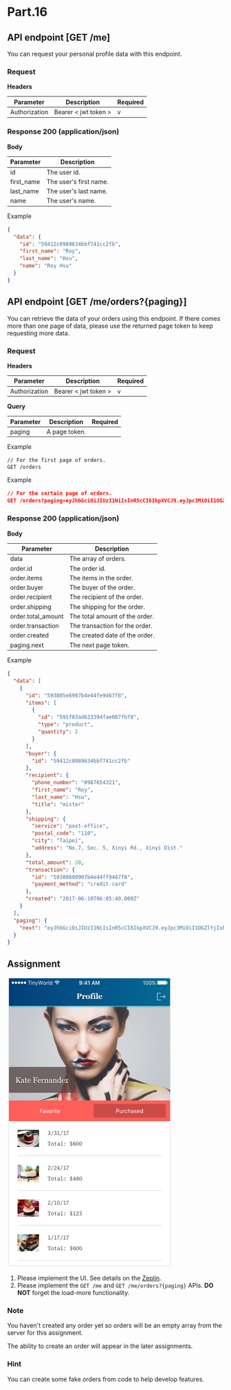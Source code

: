 # Part.16

## API endpoint [GET /me]

You can request your personal profile data with this endpoint.

### Request

**Headers**

| Parameter | Description | Required |
| --- | --- | --- |
| Authorization | Bearer \< jwt token \> | v |

### Response 200 (application/json)

**Body**

| Parameter | Description |
| --- | --- |
| id | The user id. |
| first_name | The user's first name. |
| last_name | The user's last name. |
| name | The user's name. |

Example

```json
{
  "data": {
    "id": "59412c0989634bbf741cc2fb",
    "first_name": "Roy",
    "last_name": "Hsu",
    "name": "Roy Hsu"
  }
}
```

## API endpoint [GET /me/orders?{paging}]

You can retrieve the data of your orders using this endpoint. If there comes more than one page of data, please use the returned page token to keep requesting more data.

### Request

**Headers**

| Parameter | Description | Required |
| --- | --- | --- |
| Authorization | Bearer \< jwt token \> | v |

**Query**

| Parameter | Description | Required |
| --- | --- | --- |
| paging | A page token. |  |

Example

```
// For the first page of orders.
GET /orders
```

Example

```json
// For the certain page of orders.
GET /orders?paging=eyJhbGciOiJIUzI1NiIsInR5cCI6IkpXVCJ9.eyJpc3MiOiI1OGZlYjIxNzcyZTYyYjEwYTdlN2QxOGMiLCJsaW1pdCI6MTAsIm9mZnNldCI6MTAsInR5cGUiOiJwYWdlIiwidmVyc2lvbiI6IjEuMCJ9.jBzB-49t8e0t0irN0KBoXg-pjqBrlIixqnydLxsB9qc
```

### Response 200 (application/json)

**Body**

| Parameter | Description |
| --- | --- |
| data | The array of orders. |
| order.id | The order id. |
| order.items | The items in the order. |
| order.buyer | The buyer of the order. |
| order.recipient | The recipient of the order. |
| order.shipping | The shipping for the order. |
| order.total_amount | The total amount of the order. |
| order.transaction | The transaction for the order. |
| order.created | The created date of the order. |
| paging.next | The next page token. |

Example

```json
{
  "data": [
    {
      "id": "593805e6907b4e44fe9467f8",
      "items": [
        {
          "id": "591f03ad623394fae007fbf8",
          "type": "product",
          "quantity": 2
        }
      ],
      "buyer": {
        "id": "59412c0989634bbf741cc2fb"
      },
      "recipient": {
        "phone_number": "0987654321",
        "first_name": "Roy",
        "last_name": "Hsu",
        "title": "mister"
      },
      "shipping": {
        "service": "post-office",
        "postal_code": "110",
        "city": "Taipei",
        "address": "No.7, Sec. 5, Xinyi Rd., Xinyi Dist."
      },
      "total_amount": 20,
      "transaction": {
        "id": "59380600907b4e44ff9467f8",
        "payment_method": "credit-card"
      },
      "created": "2017-06-10T06:05:40.000Z"
    }
  ],
  "paging": {
    "next": "eyJhbGciOiJIUzI1NiIsInR5cCI6IkpXVCJ9.eyJpc3MiOiI1OGZlYjIxNzcyZTYyYjEwYTdlN2QxOGMiLCJsaW1pdCI6MTAsIm9mZnNldCI6MTAsInR5cGUiOiJwYWdlIiwidmVyc2lvbiI6IjEuMCJ9.jBzB-49t8e0t0irN0KBoXg-pjqBrlIixqnydLxsB9qc"
  }
}
```

## Assignment

![Controller/Profile/Normal/Purchased Without Tab Bar](../../../resources/images/controller/profile/normal/purchased-without-tab-bar.png)

1. Please implement the UI. See details on the [Zeplin](https://zpl.io/bzYXEeG).
2. Please implement the `GET /me` and `GET /me/orders?{paging}` APIs. **DO NOT** forget the load-more functionality.

### Note

You haven't created any order yet so orders will be an empty array from the server for this assignment.

The ability to create an order will appear in the later assignments.

### Hint

You can create some fake orders from code to help develop features.